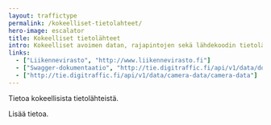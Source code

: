 ```yaml
---
layout: traffictype
permalink: /kokeelliset-tietolahteet/
hero-image: escalator
title: Kokeelliset tietolähteet
intro: Kokeelliset avoimen datan, rajapintojen sekä lähdekoodin tietolähteet.
links:
  - ["Liikennevirasto", "http://www.liikennevirasto.fi"]
  - ["Swagger-dokumentaatio", "http://tie.digitraffic.fi/api/v1/data/documentation/swagger-ui.html#/data"]
  - ["http://tie.digitraffic.fi/api/v1/data/camera-data/camera-data"]
---
```


Tietoa kokeellisista tietolähteistä.

Lisää tietoa.